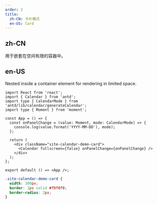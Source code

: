 ```yaml
---
order: 2
title:
  zh-CN: 卡片模式
  en-US: Card
---
```


## zh-CN

用于嵌套在空间有限的容器中。

## en-US

Nested inside a container element for rendering in limited space.

```tsx
import React from 'react';
import { Calendar } from 'antd';
import type { CalendarMode } from 'antd/lib/calendar/generateCalendar';
import type { Moment } from 'moment';

const App = () => {
  const onPanelChange = (value: Moment, mode: CalendarMode) => {
    console.log(value.format('YYYY-MM-DD'), mode);
  };

  return (
    <div className="site-calendar-demo-card">
      <Calendar fullscreen={false} onPanelChange={onPanelChange} />
    </div>
  );
};

export default () => <App />;
```

```css
.site-calendar-demo-card {
  width: 300px;
  border: 1px solid #f0f0f0;
  border-radius: 2px;
}
```

<style>
  [data-theme="dark"] .site-calendar-demo-card {
    border: 1px solid #303030;
  }
</style>

